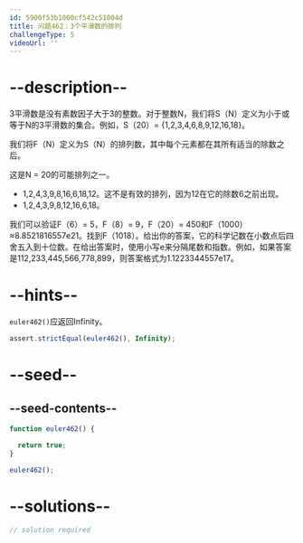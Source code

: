 ```yaml
---
id: 5900f53b1000cf542c51004d
title: 问题462：3个平滑数的排列
challengeType: 5
videoUrl: ''
---
```


# --description--

3平滑数是没有素数因子大于3的整数。对于整数N，我们将S（N）定义为小于或等于N的3平滑数的集合。例如，S（20）= {1,2,3,4,6,8,9,12,16,18}。

我们将F（N）定义为S（N）的排列数，其中每个元素都在其所有适当的除数之后。

这是N = 20的可能排列之一。

-   1,2,4,3,9,8,16,6,18,12。这不是有效的排列，因为12在它的除数6之前出现。
-   1,2,4,3,9,8,12,16,6,18。

我们可以验证F（6）= 5，F（8）= 9，F（20）= 450和F（1000）≈8.8521816557e21。找到F（1018）。给出你的答案，它的科学记数在小数点后四舍五入到十位数。在给出答案时，使用小写e来分隔尾数和指数。例如，如果答案是112,233,445,566,778,899，则答案格式为1.1223344557e17。

# --hints--

`euler462()`应返回Infinity。

```js
assert.strictEqual(euler462(), Infinity);
```

# --seed--

## --seed-contents--

```js
function euler462() {

  return true;
}

euler462();
```

# --solutions--

```js
// solution required
```
